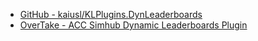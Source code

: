 * [GitHub - kaiusl/KLPlugins.DynLeaderboards](https://github.com/kaiusl/KLPlugins.DynLeaderboards)
* [OverTake - ACC Simhub Dynamic Leaderboards Plugin](https://www.overtake.gg/downloads/acc-simhub-dynamic-leaderboards-plugin.50424/)
